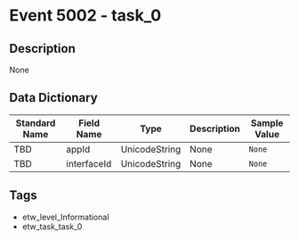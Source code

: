 # Event 5002 - task_0

## Description
None

## Data Dictionary
|Standard Name|Field Name|Type|Description|Sample Value|
|---|---|---|---|---|
|TBD|appId|UnicodeString|None|`None`|
|TBD|interfaceId|UnicodeString|None|`None`|

## Tags
* etw_level_Informational
* etw_task_task_0